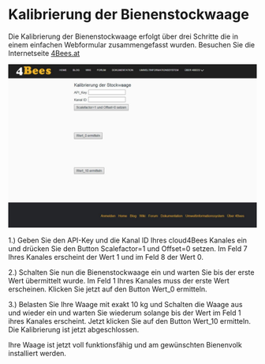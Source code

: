 # Kalibrierung der Bienenstockwaage [](id=kalibrierung-der-bienenstockwaage)

Die Kalibrierung der Bienenstockwaage erfolgt über drei Schritte die in einem einfachen Webformular zusammengefasst wurden.
Besuchen Sie die Internetseite [4Bees.at](https://www.4bees.at/web/guest/kalibrierung)

![Kalibrierung der Bienenstockwaage](images/Kalibrierung.JPG)

1.) Geben Sie den API-Key und die Kanal ID Ihres cloud4Bees Kanales ein und drücken Sie den Button Scalefactor=1 und Offset=0 setzen. Im Feld 7 Ihres Kanales erscheint der Wert 1 und im Feld 8 der Wert 0.

2.) Schalten Sie nun die Bienenstockwaage ein und warten Sie bis der erste Wert übermittelt wurde. Im Feld 1 Ihres Kanales muss der erste Wert erscheinen. Klicken Sie jetzt auf den Button Wert_0 ermitteln.

3.) Belasten Sie Ihre Waage mit exakt 10 kg und Schalten die Waage aus und wieder ein und warten Sie wiederum solange bis der Wert im Feld 1 ihres Kanales erscheint. Jetzt klicken Sie auf den Button Wert_10 ermitteln. Die Kalibrierung ist jetzt abgeschlossen.

Ihre Waage ist jetzt voll funktionsfähig und am gewünschten Bienenvolk installiert werden.
